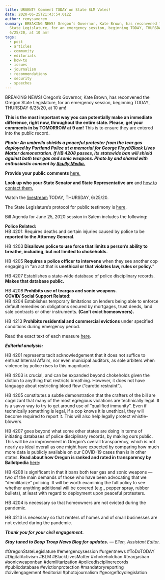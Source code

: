 ```yaml
---
title: URGENT! Comment TODAY on State BLM Votes!
date: 2020-06-25T21:43:54.012Z
author: remysaverem
summary: BREAKING NEWS! Oregon’s Governor, Kate Brown, has reconvened the Oregon
  State Legislature, for an emergency session, beginning TODAY, THURSDAY
  6/25/20, at 10 am!
tags:
  - post
  - articles
  - community
  - editorials
  - how-to
  - issues
  - journalism
  - recommendations
  - security
  - speeches
---
```

<!--StartFragment-->

BREAKING NEWS! Oregon’s Governor, Kate Brown, has reconvened the Oregon State Legislature, for an emergency session, beginning TODAY, THURSDAY 6/25/20, at 10 am!

**This is the most important way you can potentially make an immediate difference, right now, throughout the entire state. Please, get your comments in by TOMORROW at 9 am!** This is to ensure they are entered into the public record.

***Photo: An umbrella shields a peaceful protester from the tear gas deployed by Portland Police at a memorial for George Floyd/Black Lives Matter demonstration. If HB 4208 passes, its statewide ban will shield against both tear gas and sonic weapons. Photo by and shared with enthusiastic consent by [Scully Media.](https://www.facebook.com/scullymediapage/)***

**Provide your public comments** [here.](mailto:J1SS.exhibits@oregonlegislature.gov)

**Look up who your State Senator and State Representative are** and [how to contact them.](https://www.oregonlegislature.gov/FindYourLegislator/leg-districts-mobile_new.htm)

Watch the [livestream](https://www.oregonlegislature.gov/citizen_engagement/Pages/Legislative-Video.aspx) TODAY, THURSDAY, 6/25/20.

The State Legislature’s protocol for public testimony is [here](https://www.oregonlegislature.gov/citizen_engagement/Pages/How-to-Testify.aspx).

Bill Agenda for June 25, 2020 session in Salem includes the following:

**Police Related:**\
HB 4201: Requires deaths and certain injuries caused by police to be **reported to the Attorney General.**

HB 4203 **Disallows police to use force that limits a person’s ability to breathe, including, but not limited to chokeholds.**

HB 4205 **Requires a police officer to intervene** when they see another cop engaging in “an act that is **unethical or that violates law, rules or policy.**”

HB 4207 Establishes a state-wide database of police disciplinary records. **Makes that database public.**

HB 4208 **Prohibits use of teargas and sonic weapons.**\
**COVID/ Social Support Related:**\
HB 4204 Establishes temporary limitations on lenders being able to enforce default remedies on obligations secured by mortgages, trust deeds, land sale contracts or other instruments. **(Can’t evict homeowners).**

HB 4213 **Prohibits residential and commercial evictions** under specified conditions during emergency period.

Read the exact text of each measure [here](https://olis.oregonlegislature.gov/liz/2020S1/Committees/J1SS/2020-06-25-10-00/Agenda?fbclid=IwAR3ZOOI_9sEWGcWUI1lKa-LLYmT8yBIYG-2ncIGVhsja8yHGui_2HFBylwM).

***Editorial analysis:***

HB 4201 represents tacit acknowledgement that it does not suffice to entrust Internal Affairs, nor even municipal auditors, as sole arbiters when violence by police rises to this magnitude.

HB 4203 is crucial, and can be expanded beyond chokeholds given the diction to anything that restricts breathing. However, it does not have language about restricting blood flow (“carotid restraint”).

HB 4205 constitutes a subtle demonstration that the crafters of the bill are cognizant that many of the most egregious violations are technically legal. It is a savvy way to try to get around use of “qualified immunity”. Even if technically something is legal, if a cop knows it is unethical, they will become required to report it. This will also help legally protect whistle-blowers.

HB 4207 goes beyond what some other states are doing in terms of initiating databases of police disciplinary records, by making ours public. This will be an improvement in Oregon’s overall transparency, which is not nearly as ideal overall as one might have expected by comparing how much more data is publicly available on our COVID-19 cases than is in other states. **Read about how Oregon is ranked and rated in transparency by Ballotpedia** [here](https://ballotpedia.org/Oregon_Public_Records_Law):

HB 4208 is significant in that it bans both tear gas and sonic weapons — two of the main demands of those who have been advocating that we “demilitarize” policing. It will be worth examining the full policy to see whether anything additional will be covered (e.g., pepper spray, rubber bullets), at least with regard to deployment upon peaceful protesters.

HB 4204 is necessary so that homeowners are not evicted during the pandemic.

HB 4213 is necessary so that renters of homes and of small businesses are not evicted during the pandemic.

***Thank you for your civil engagement.***

***Stay tuned to Boop Troop News Blog for updates.*** *— Ellen, Assistant Editor.*

\#OregonStateLegislature #emergencysession #urgentnews #ToDoTODAY #DigitalActivism #BLM #BlackLivesMatter #chokeholdban #teargasban #sonicweaponban #demilitarization #policedisciplinerecords #publicdatabase #evictionprotection #mandatoryreporting #civilengagement #editorial #photojournalism #georgefloydlegislation

<!--EndFragment-->